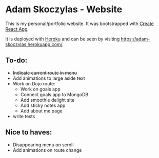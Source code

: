 # Adam Skoczylas - Website

This is my personal/portfolio website.
It was bootstrapped with [Create React App](https://github.com/facebook/create-react-app).

It is deployed with [Heroku](https://www.heroku.com) and can be seen by visiting https://adam-skoczylas.herokuapp.com/.


## To-do:
- ~~Indicate current route in menu~~
- Add animations to large aside text
- Work on Dojo route:
    - Work on goals app
    - Connect goals app to MongoDB
    - Add smoothie delight site
    - Add sticky notes app
    - Add about me page
- write tests

## Nice to haves:
 - Disappearing menu on scroll
 - Add animations on route change

